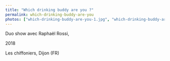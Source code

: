 ```yaml
---
title: "Which drinking buddy are you ?"
permalink: which-drinking-buddy-are-you
photos: ["which-drinking-buddy-are-you-1.jpg", "which-drinking-buddy-are-you-2.jpg", "IMG_0118GOOD.jpg","IMG_0160RET.jpg","IMG_0157RET.jpg","IMG_0140GOOD.jpg","IMG_0125RET.jpg","IMG_0131RET.jpg"]
---
```


Duo show avec Raphaël Rossi,

2018

Les chiffoniers, Dijon (FR)